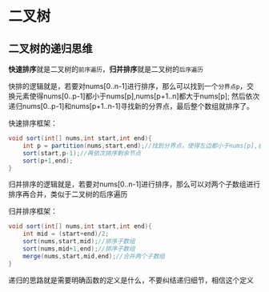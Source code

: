 # 二叉树

## 二叉树的递归思维

**快速排序**就是二叉树的`前序遍历`，**归并排序**就是二叉树的`后序遍历`

快排的逻辑就是，若要对nums[0..n-1]进行排序，那么可以找到一个`分界点p`，交换元素使得nums[0..p-1]都小于nums[p],nums[p+1..n]都大于nums[p];
然后依次递归nums[0..p-1]和nums[p+1..n-1]寻找新的分界点，最后整个数组就排序了。

快速排序框架：

```java
void sort(int[] nums,int start,int end){
    int p = partition(nums,start,end);//找到分界点，使得左边都小于nums[p],右边都大于nums[p]
    sort(start,p-1);//再依次排序剩余节点
    sort(p+1,end);
}
```

归并排序的逻辑就是，若要对nums[0..n-1]进行排序，那么可以对两个子数组进行排序再合并，类似于二叉树的后序遍历

归并排序框架：

```java
void sort(int[] nums,int start,int end){
    int mid = (start+end)/2;
    sort(nums,start,mid);//排序子数组
    sort(nums,mid+1,end);//排序子数组
    merge(nums,start,mid,end);//合并两个子数组
}
```

递归的思路就是需要明确函数的定义是什么，不要纠结递归细节，相信这个定义

